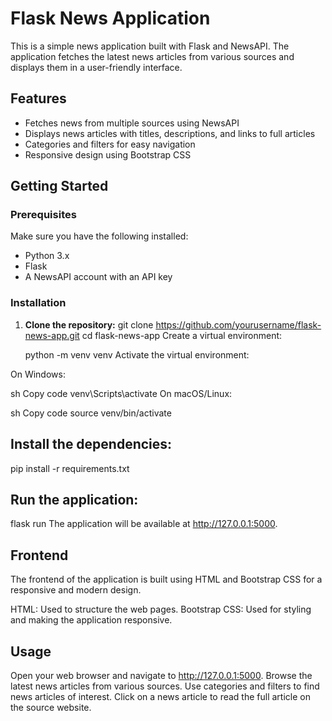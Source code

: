 # Flask News Application

This is a simple news application built with Flask and NewsAPI. The application fetches the latest news articles from various sources and displays them in a user-friendly interface.

## Features

- Fetches news from multiple sources using NewsAPI
- Displays news articles with titles, descriptions, and links to full articles
- Categories and filters for easy navigation
- Responsive design using Bootstrap CSS

## Getting Started

### Prerequisites

Make sure you have the following installed:

- Python 3.x
- Flask
- A NewsAPI account with an API key

### Installation

1. **Clone the repository:**
   git clone https://github.com/yourusername/flask-news-app.git
   cd flask-news-app
   Create a virtual environment:

   python -m venv venv
   Activate the virtual environment:

On Windows:

sh
Copy code
venv\Scripts\activate
On macOS/Linux:

sh
Copy code
source venv/bin/activate

## Install the dependencies:

  pip install -r requirements.txt

## Run the application:

  flask run
  The application will be available at http://127.0.0.1:5000.

## Frontend
  The frontend of the application is built using HTML and Bootstrap CSS for a responsive and modern design.

  HTML: Used to structure the web pages.
  Bootstrap CSS: Used for styling and making the application responsive.

## Usage
  Open your web browser and navigate to http://127.0.0.1:5000.
  Browse the latest news articles from various sources.
  Use categories and filters to find news articles of interest.
  Click on a news article to read the full article on the source website.

  
